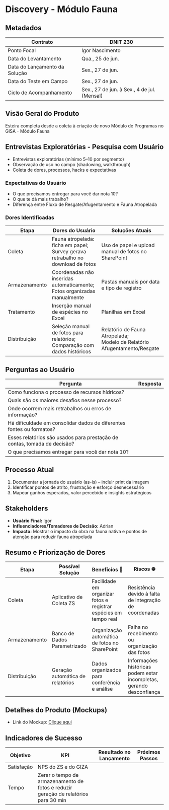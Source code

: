 # Discovery - Módulo Fauna

## Metadados

| Contrato                      | DNIT 230                                    |
| ----------------------------- | ------------------------------------------- |
| Ponto Focal                   | Igor Nascimento                             |
| Data do Levantamento          | Qua., 25 de jun.                            |
| Data do Lançamento da Solução | Sex., 27 de jun.                            |
| Data do Teste em Campo        | Sex., 27 de jun.                            |
| Ciclo de Acompanhamento       | Sex., 27 de jun. à Sex., 4 de jul. (Mensal) |

## Visão Geral do Produto

Esteira completa desde a coleta à criação de novo Módulo de Programas no GISA - Módulo Fauna

## Entrevistas Exploratórias - Pesquisa com Usuário

- Entrevistas exploratórias (mínimo 5–10 por segmento)
- Observação de uso no campo (shadowing, walkthrough)
- Coleta de dores, processos, hacks e expectativas

### Expectativas do Usuário

- O que precisamos entregar para você dar nota 10?
- O que te dá mais trabalho?
- Diferença entre Fluxo de Resgate/Afugentamento e Fauna Atropelada

### Dores Identificadas

| Etapa         | Dores do Usuário                                                                   | Soluções Atuais                                                             |
| ------------- | ---------------------------------------------------------------------------------- | --------------------------------------------------------------------------- |
| Coleta        | Fauna atropelada: ficha em papel;<br>Survey gerava retrabalho no download de fotos | Uso de papel e upload manual de fotos no SharePoint                         |
| Armazenamento | Coordenadas não inseridas automaticamente;<br>Fotos organizadas manualmente        | Pastas manuais por data e tipo de registro                                  |
| Tratamento    | Inserção manual de espécies no Excel                                               | Planilhas em Excel                                                          |
| Distribuição  | Seleção manual de fotos para relatórios;<br>Comparação com dados históricos        | Relatório de Fauna Atropelada;<br>Modelo de Relatório Afugentamento/Resgate |

## Perguntas ao Usuário

| Pergunta                                                                 | Resposta |
| ------------------------------------------------------------------------ | -------- |
| Como funciona o processo de recursos hídricos?                           |          |
| Quais são os maiores desafios nesse processo?                            |          |
| Onde ocorrem mais retrabalhos ou erros de informação?                    |          |
| Há dificuldade em consolidar dados de diferentes fontes ou formatos?     |          |
| Esses relatórios são usados para prestação de contas, tomada de decisão? |          |
| O que precisamos entregar para você dar nota 10?                         |          |

## Processo Atual

1. Documentar a jornada do usuário (as-is) – incluir print da imagem
2. Identificar pontos de atrito, frustração e esforço desnecessário
3. Mapear ganhos esperados, valor percebido e insights estratégicos

## Stakeholders

- **Usuário Final:** Igor
- **Influenciadores/Tomadores de Decisão:** Adrian
- **Impacto:** Mostrar o impacto da obra na fauna nativa e pontos de atenção para reduzir fauna atropelada

## Resumo e Priorização de Dores

| Etapa         | Possível Solução                 | Benefícios 🥰                                                    | Riscos ⛔                                                            |
| ------------- | -------------------------------- | ---------------------------------------------------------------- | -------------------------------------------------------------------- |
| Coleta        | Aplicativo de Coleta ZS          | Facilidade em organizar fotos e registrar espécies em tempo real | Resistência devido à falta de integração de coordenadas              |
| Armazenamento | Banco de Dados Parametrizado     | Organização automática de fotos no SharePoint                    | Falha no recebimento ou organização das fotos                        |
| Distribuição  | Geração automática de relatórios | Dados organizados para conferência e análise                     | Informações históricas podem estar incompletas, gerando desconfiança |

## Detalhes do Produto (Mockups)

- Link do Mockup: [Clique aqui](#)

## Indicadores de Sucesso

| Objetivo   | KPI                                                                                 | Resultado no Lançamento | Próximos Passos |
| ---------- | ----------------------------------------------------------------------------------- | ----------------------- | --------------- |
| Satisfação | NPS do ZS e do GIZA                                                                 |                         |                 |
| Tempo      | Zerar o tempo de armazenamento de fotos e reduzir geração de relatórios para 30 min |                         |                 |
